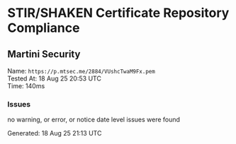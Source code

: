# STIR/SHAKEN Certificate Repository Compliance

## Martini Security

Name: `https://p.mtsec.me/2884/VUshcTwaM9Fx.pem`\
Tested At: 18 Aug 25 20:53 UTC\
Time: 140ms

### Issues

no warning, or error, or notice date level issues were found

Generated: 18 Aug 25 21:13 UTC
